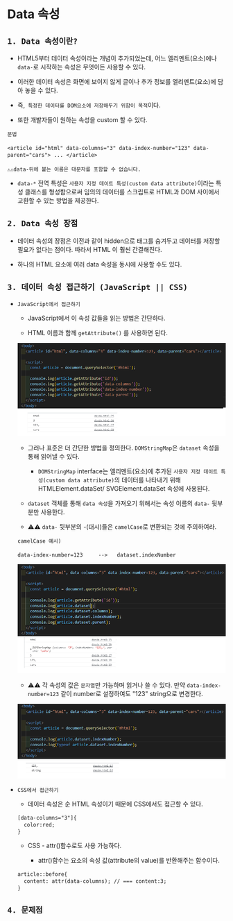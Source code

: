 # Data 속성

## `1. Data 속성이란?`

- HTML5부터 데이터 속성이라는 개념이 추가되었는데, 어느 엘리멘트(요소)에나 `data-`로 시작하는 속성은 무엇이든 사용할 수 있다.

- 이러한 데이터 속성은 화면에 보이지 않게 글이나 추가 정보를 엘리멘트(요소)에 담아 놓을 수 있다.

- 즉,` 특정한 데이터를 DOM요소에 저장해두기 위함이 목적`이다.

* 또한 개발자들이 원하는 속성을 custom 할 수 있다.

```
문법

<article id="html" data-columns="3" data-index-number="123" data-parent="cars"> ... </article>

⚠️⚠️data-뒤에 붙는 이름은 대문자를 포함할 수 없습니다.
```

- `data-*` 전역 특성은 `사용자 지정 데이트 특성(custom data attribute)`이라는 특성 클래스를 형성함으로써 임의의 데이터를 스크립트로 HTML과 DOM 사이에서 교환할 수 있는 방법을 제공한다.

## `2. Data 속성 장점`

- 데이터 속성의 장점은 이전과 같이 hidden으로 태그를 숨겨두고 데이터를 저장할 필요가 없다는 점이다. 따라서 HTML 이 훨씬 간결해진다.

* 하나의 HTML 요소에 여러 data 속성을 동시에 사용할 수도 있다.

## `3. 데이터 속성 접근하기 (JavaScript || CSS)`

- `JavaScript에서 접근하기`

  - JavaScript에서 이 속성 값들을 읽는 방법은 간단하다.

  - HTML 이름과 함께 `getAttribute()` 를 사용하면 된다.

  ![데이터셋](/image/데이터셋.png)

  - 그러나 표준은 더 간단한 방법을 정의한다. `DOMStringMap`은 `dataset` 속성을 통해 읽어낼 수 있다.

    - `DOMStringMap` interface는 엘리멘트(요소)에 추가된 `사용자 지정 데이트 특성(custom data attribute)`의 데이터를 나타내기 위해 HTMLElement.dataSet/ SVGElement.dataSet 속성에 사용된다.

  * `dataset` 객체를 통해 `data 속성`을 가져오기 위해서는 속성 이름의 `data-` 뒷부분만 사용한다.

  * ⚠️⚠️ `data-` 뒷부분의 -(대시)들은 `camelCase`로 변환되는 것에 주의하여라.

  ```
  camelCase 예시)

  data-index-number=123     -->   dataset.indexNumber

  ```

  ![데이터셋](/image/데이터셋2.png)

  - ⚠️⚠️ 각 속성의 값은 `문자열`만 가능하며 읽거나 쓸 수 있다. 만약 `data-index-number=123` 같이 number로 설정하여도 "123" string으로 변경한다.

  ![데이터셋](/image/데이터셋3.png)

- `CSS에서 접근하기`

  - 데이터 속성은 순 HTML 속성이기 때문에 CSS에서도 접근할 수 있다.

  ```
  [data-columns="3"]{
    color:red;
  }
  ```

  - CSS - attr()함수로도 사용 가능하다.

    - attr()함수는 요소의 속성 값(attribute의 value)를 반환해주는 함수이다.

  ```
  article::before{
    content: attr(data-columns); // === content:3;
  }
  ```

## `4. 문제점`
